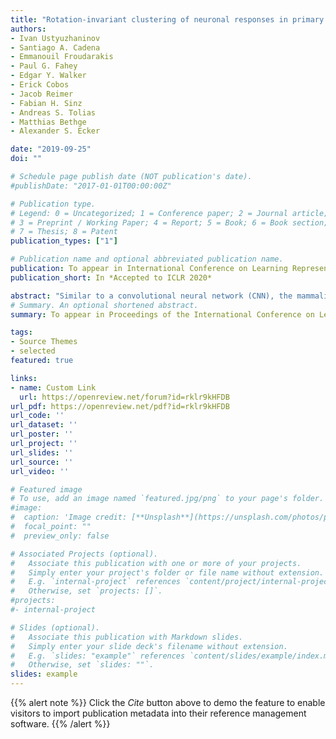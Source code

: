 ```yaml
---
title: "Rotation-invariant clustering of neuronal responses in primary visual cortex"
authors:
- Ivan Ustyuzhaninov
- Santiago A. Cadena
- Emmanouil Froudarakis
- Paul G. Fahey
- Edgar Y. Walker
- Erick Cobos
- Jacob Reimer
- Fabian H. Sinz
- Andreas S. Tolias
- Matthias Bethge
- Alexander S. Ecker

date: "2019-09-25"
doi: ""

# Schedule page publish date (NOT publication's date).
#publishDate: "2017-01-01T00:00:00Z"

# Publication type.
# Legend: 0 = Uncategorized; 1 = Conference paper; 2 = Journal article;
# 3 = Preprint / Working Paper; 4 = Report; 5 = Book; 6 = Book section;
# 7 = Thesis; 8 = Patent
publication_types: ["1"]

# Publication name and optional abbreviated publication name.
publication: To appear in International Conference on Learning Representations (ICLR) 2020
publication_short: In *Accepted to ICLR 2020*

abstract: "Similar to a convolutional neural network (CNN), the mammalian retina encodes visual information into several dozen nonlinear feature maps, each formed by one ganglion cell type that tiles the visual space in an approximately shift-equivariant manner. Whether such organization into distinct cell types is maintained at the level of cortical image processing is an open question. Predictive models building upon convolutional features have been shown to provide state-of-the-art performance, and have recently been extended to include rotation equivariance in order to account for the orientation selectivity of V1 neurons. However, generally no direct correspondence between CNN feature maps and groups of individual neurons emerges in these models, thus rendering it an open question whether V1 neurons form distinct functional clusters. Here we build upon the rotation-equivariant representation of a CNN-based V1 model and propose a methodology for clustering the representations of neurons in this model to find functional cell types independent of preferred orientations of the neurons. We apply this method to a dataset of 6000 neurons and visualize the preferred stimuli of the resulting clusters. Our results highlight the range of non-linear computations in mouse V1"
# Summary. An optional shortened abstract.
summary: To appear in Proceedings of the International Conference on Learning Representations (ICLR) 2020

tags:
- Source Themes
- selected
featured: true

links:
- name: Custom Link
  url: https://openreview.net/forum?id=rklr9kHFDB
url_pdf: https://openreview.net/pdf?id=rklr9kHFDB
url_code: ''
url_dataset: ''
url_poster: ''
url_project: ''
url_slides: ''
url_source: ''
url_video: ''

# Featured image
# To use, add an image named `featured.jpg/png` to your page's folder. 
#image:
#  caption: 'Image credit: [**Unsplash**](https://unsplash.com/photos/pLCdAaMFLTE)'
#  focal_point: ""
#  preview_only: false

# Associated Projects (optional).
#   Associate this publication with one or more of your projects.
#   Simply enter your project's folder or file name without extension.
#   E.g. `internal-project` references `content/project/internal-project/index.md`.
#   Otherwise, set `projects: []`.
#projects:
#- internal-project

# Slides (optional).
#   Associate this publication with Markdown slides.
#   Simply enter your slide deck's filename without extension.
#   E.g. `slides: "example"` references `content/slides/example/index.md`.
#   Otherwise, set `slides: ""`.
slides: example
---
```


{{% alert note %}}
Click the *Cite* button above to demo the feature to enable visitors to import publication metadata into their reference management software.
{{% /alert %}}
<!--
{{% alert note %}}
Click the *Slides* button above to demo Academic's Markdown slides feature.
{{% /alert %}}


#Supplementary notes can be added here, including [code and math](https://sourcethemes.com/academic/docs/writing-markdown-latex/).
-->
